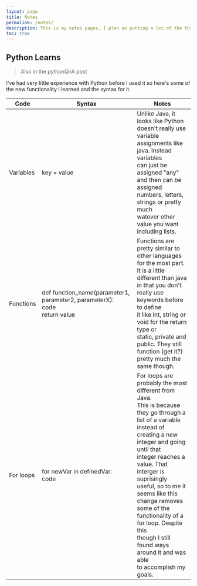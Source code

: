 ```yaml
---
layout: page
title: Notes
permalink: /notes/
description: This is my notes pages, I plan on putting a lot of the things I learn and some important syntax in here as well as in the notebook which demonstrates my learning. That means most of the information here can be found somewhere else, but it will all be organized and in one place on this page. 
toc: true
---
```


## Python Learns
> Also in the pythonQnA post

I've had very little experience with Python before I used it so here's some of the new functionality I learned and the syntax for it.

| Code | Syntax | Notes |
|-|-|-|
| Variables | key = value | Unlike Java, it looks like Python doesn't really use <br> variable assignments like java. Instead variables <br> can just be assigned "any" and then can be <br> assigned numbers, letters, strings or pretty much <br> watever other value you want including lists. |
| Functions | def function_name(parameter1, parameter2, parameterX): <br>   code <br>   return value | Functions are pretty similar to other languages <br> for the most part. It is a little different than java <br> in that you don't really use keywords before to define <br> it like int, string or void for the return type or <br> static, private and public. They still function (get it?) <br> pretty much the same though. |
| For loops | for newVar in definedVar: <br> code | For loops are probably the most different from Java. <br> This is because they go through a list of a variable <br> instead of creating a new integer and going until that <br> integer reaches a value. That interger is suprisingly <br> useful, so to me it seems like this change removes <br> some of the functionality of a for loop. Despite this <br> though I still found ways around it and was able <br> to accomplish my goals. 